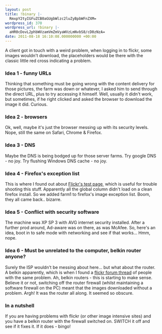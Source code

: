```yaml
---
layout: post
title: !binary |-
  RmxpY2tyIGFuZCB0aGUgbWlzc2luZyBpbWFnZXM=
wordpress_id: 370
wordpress_url: !binary |-
  aHR0cDovL2phbWVzamVmZmVyaWVzLmNvbS8/cD0zNzA=
date: 2011-08-18 16:10:08.000000000 +00:00
---
```

A client got in touch with a weird problem, when logging in to flickr, some images wouldn't download, the placeholders would be there with the classic little red cross indicating a problem.
<h3>Idea 1 - funny URLs</h3>
Thinking that something must be going wrong with the content delivery for those pictures, the farm was down or whatever, I asked him to send through the direct URL, plus to try accessing it himself. Well, usually it didn't work, but sometimes, if he right clicked and asked the browser to download the image it did. Curious.
<h3>Idea 2 - browsers</h3>
Ok, well, maybe it's just the browser messing up with its security levels. Nope, still the same on Safari, Chrome &amp; Firefox.
<h3>Idea 3 - DNS</h3>
Maybe the DNS is being bodged up for those server farms. Try google DNS - no joy. Try flushing Windows DNS cache - no joy.
<h3>Idea 4 - Firefox's exception list</h3>
This is where I found out about <a title="Flickr test page" href="http://www.flickr.com/help/test">Flickr's test page </a> which is useful for trouble shooting this stuff. Apparently all the global column didn't load on a clean firefox install. So we added farm1 to firefox's image exception list. Boom, they all came back.. bizarre.
<h3>Idea 5 - Conflict with security software</h3>
The machine was XP SP 3 with AVG internet security installed. After a further prod around, Ad-aware was on there, as was McAfee. So, here's an idea, boot in to safe mode with networking and see if that works... Hmm, nope.
<h3>Idea 6 - Must be unrelated to the computer, belkin router anyone?</h3>
Surely the ISP wouldn't be messing about here... but what about the router. A belkin apparently, which is when I found a <a title="flickr forum thread" href="http://www.flickr.com/help/forum/72157627085259789/">flickr forum thread</a> of people with the same problem. Ah, belkin routers - this is starting to make sense. Believe it or not, switching off the router firewall (whilst maintaining a software firewall on the PC) meant that the images downloaded without a problem. Argh! It was the router all along. It seemed so obscure.
<h3>In a nutshell</h3>
If you are having problems with flickr (or other image intensive sites) and you have a belkin router with the firewall switched on. SWITCH it off and see if it fixes it. If it does - bingo!
